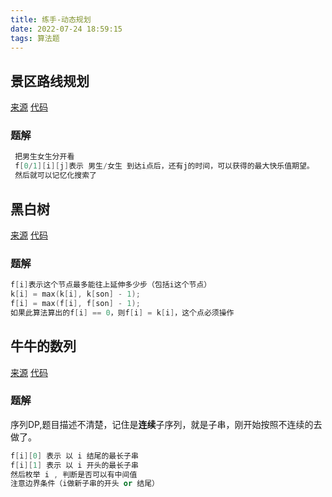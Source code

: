 ```yaml
---
title: 练手-动态规划
date: 2022-07-24 18:59:15
tags: 算法题
---
```

## 景区路线规划
[来源](https://ac.nowcoder.com/acm/problem/13250)
[代码](/download/code/algo/dp/景区路线规划-acnowcoder-13250.cpp)

### 题解
```cpp
 把男生女生分开看
 f[0/1][i][j]表示 男生/女生 到达i点后，还有j的时间，可以获得的最大快乐值期望。
 然后就可以记忆化搜索了
```

## 黑白树

[来源](https://ac.nowcoder.com/acm/problem/13249)
[代码](/download/code/algo/dp/黑白树-acnowcoder-13134.cpp)

### 题解

```cpp
f[i]表示这个节点最多能往上延伸多少步（包括i这个节点）
k[i] = max(k[i], k[son] - 1);
f[i] = max(f[i], f[son] - 1);
如果此算法算出的f[i] == 0，则f[i] = k[i]，这个点必须操作
```

## 牛牛的数列
[来源](https://ac.nowcoder.com/acm/problem/13134)
[代码](/download/code/algo/dp/牛牛的数列-acnowcoder-13134.cpp)

### 题解
序列DP,题目描述不清楚，记住是**连续**子序列，就是子串，刚开始按照不连续的去做了。
```cpp
f[i][0] 表示 以 i 结尾的最长子串
f[i][1] 表示 以 i 开头的最长子串
然后枚举 i , 判断是否可以有中间值
注意边界条件（i做新子串的开头 or 结尾）
```